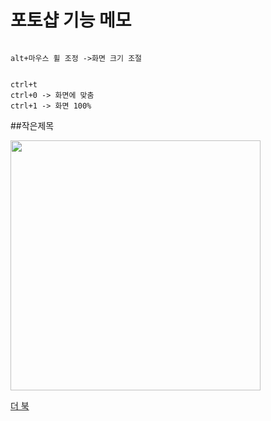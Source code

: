 # 포토샵 기능 메모

```

alt+마우스 휠 조정 ->화면 크기 조절 


ctrl+t
ctrl+0 -> 화면에 맞춤
ctrl+1 -> 화면 100%
```

##작은제목

<img src="https://asso123.github.io/img/gg.png"  width="400px">

[더 북](https://thebook.io/)


